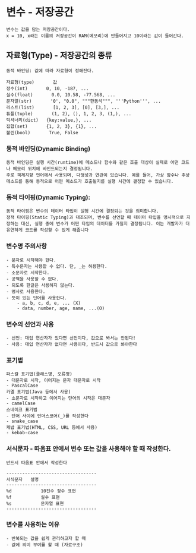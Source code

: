 # 변수 - 저장공간
    변수는 값을 담는 저장공간이다.
    x = 10, x라는 이름의 저장공간이 RAM(메모리)에 만들어지고 10이라는 값이 들어간다.

## 자료형(Type) - 저장공간의 종류
    동적 바인딩: 값에 따라 자료형이 정해진다.

    자료형(type)       값
    정수(int)       0, 10, -187, ...
    실수(float)       0.0, 10.58, -77.568, ...
    문자열(str)       '0', "0.0", """한동석""", '''Python''', ...
    리스트(list)       [1, 2, 3], [0], [3,], ...
    튜플(tuple)       (1, 2), (), 1, 2, 3, (1,), ...
    딕셔너리(dict)   {key:value,}, ...
    집합(set)       {1, 2, 3}, {1}, ...
    불린(bool)       True, False

### 동적 바인딩(Dynamic Binding)
    동적 바인딩은 실행 시간(runtime)에 메소드나 함수와 같은 호출 대상이 실제로 어떤 코드나 메모리 위치에 바인드되는지 결정됩니다.
    주로 객체지향 언어에서 사용되며, 다형성과 연관이 있습니다. 예를 들어, 가상 함수나 추상 메소드를 통해 동적으로 어떤 메소드가 호출될지를 실행 시간에 결정할 수 있습니다.
### 동적 타이핑(Dynamic Typing):
    동적 타이핑은 변수의 데이터 타입이 실행 시간에 결정되는 것을 의미합니다.
    정적 타이핑(Static Typing)과 대조되며, 변수를 선언할 때 데이터 타입을 명시적으로 지정하는 대신, 실행 중에 변수가 어떤 타입의 데이터를 가질지 결정됩니다. 이는 개발자가 더 유연하게 코드를 작성할 수 있게 해줍니다

### 변수명 주의사항
    - 문자로 시작해야 한다.
    - 특수문자는 사용할 수 없다. 단, _는 허용한다.
    - 소문자로 시작한다.
    - 공백을 사용할 수 없다.
    - 되도록 한글은 사용하지 않는다.
    - 명사로 사용한다.
    - 뜻이 있는 단어를 사용한다.
        - a, b, c, d, e, ... (X)
        - data, number, age, name, ...(O)


### 변수의 선언과 사용
    - 선언: 대입 연산자가 있다면 선언이다, 값으로 봐서는 안된다!
    - 사용: 대입 연산자가 없다면 사용이다, 반드시 값으로 봐야한다

### 표기법
    파스칼 표기법(클래스명, 오류명) 
    - 대문자로 시작, 이어지는 문자 대문자로 시작
    - PascalCase
    카멜 표기법(Java 등에서 사용)
    - 소문자로 시작하고 이어지는 단어의 시작은 대문자
    - camelCase
    스네이크 표기법
    - 단어 사이에 언더스코어(_)를 작성한다
    - snake_case
    케밥 표기법(HTML, CSS, URL 등에서 사용)
    - kebab-case

### 서식문자 - 따옴표 안에서 변수 또는 값을 사용해야 할 때 작성한다.
    반드시 따옴표 안에서 작성한다

    ----------------------------------
    서식문자   설명
    ----------------------------------
    %d           10진수 정수 표현
    %f           실수 표현
    %s           문자열 표현
    ----------------------------------

### 변수를 사용하는 이유
    - 반복되는 값을 쉽게 관리하고자 할 때
    - 값에 의미 부여를 할 때 (자료구조)